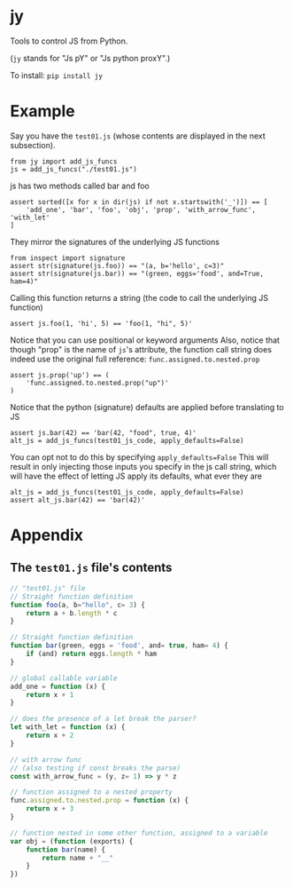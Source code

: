 # jy
Tools to control JS from Python.

(``jy`` stands for "Js pY" or "Js python proxY".)

To install:	```pip install jy```


# Example

Say you have the ``test01.js``
(whose contents are displayed in the next subsection).

    from jy import add_js_funcs
    js = add_js_funcs("./test01.js")

js has two methods called bar and foo

    assert sorted([x for x in dir(js) if not x.startswith('_')]) == [
        'add_one', 'bar', 'foo', 'obj', 'prop', 'with_arrow_func', 'with_let'
    ]

They mirror the signatures of the underlying JS functions

    from inspect import signature
    assert str(signature(js.foo)) == "(a, b='hello', c=3)"
    assert str(signature(js.bar)) == "(green, eggs='food', and=True, ham=4)"

Calling this function returns a string
(the code to call the underlying JS function)

    assert js.foo(1, 'hi', 5) == 'foo(1, "hi", 5)'

Notice that you can use positional or keyword arguments
Also, notice that though "prop" is the name of `js`'s attribute,
the function call string does indeed use the original full reference:
``func.assigned.to.nested.prop``

    assert js.prop('up') == (
        'func.assigned.to.nested.prop("up")'
    )

Notice that the python (signature) defaults are applied before translating to JS

    assert js.bar(42) == 'bar(42, "food", true, 4)'
    alt_js = add_js_funcs(test01_js_code, apply_defaults=False)

You can opt not to do this by specifying `apply_defaults=False`
This will result in only injecting those inputs you specify in the js call string,
which will have the effect of letting JS apply its defaults, what ever they are

    alt_js = add_js_funcs(test01_js_code, apply_defaults=False)
    assert alt_js.bar(42) == 'bar(42)'


# Appendix

## The ``test01.js`` file's contents

```javascript
// "test01.js" file
// Straight function definition
function foo(a, b="hello", c= 3) {
    return a + b.length * c
}

// Straight function definition
function bar(green, eggs = 'food', and= true, ham= 4) {
    if (and) return eggs.length * ham
}

// global callable variable
add_one = function (x) {
    return x + 1
}

// does the presence of a let break the parser?
let with_let = function (x) {
    return x + 2
}

// with arrow func
// (also testing if const breaks the parse)
const with_arrow_func = (y, z= 1) => y * z

// function assigned to a nested property
func.assigned.to.nested.prop = function (x) {
    return x + 3
}

// function nested in some other function, assigned to a variable
var obj = (function (exports) {
    function bar(name) {
        return name + "__"
    }
})

```